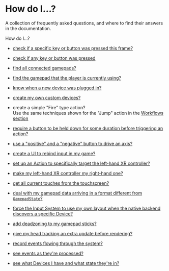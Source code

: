 # How do I…?

A collection of frequently asked questions, and where to find their answers in the documentation.

How do I...?

- [check if a specific key or button was pressed this frame?](../api/UnityEngine.InputSystem.Controls.ButtonControl.html#UnityEngine_InputSystem_Controls_ButtonControl_wasPressedThisFrame)
  
- [check if any key or button was pressed](../api/UnityEngine.InputSystem.InputSystem.html#UnityEngine_InputSystem_InputSystem_onAnyButtonPress)

- [find all connected gamepads?](../api/UnityEngine.InputSystem.Gamepad.html#UnityEngine_InputSystem_Gamepad_all)

- [find the gamepad that the player is currently using?](../api/UnityEngine.InputSystem.Gamepad.html#UnityEngine_InputSystem_Gamepad_current)

- [know when a new device was plugged in?](Devices.md#monitoring-devices)

- [create my own custom devices?](HID.md#creating-a-custom-device-layout)

- create a simple "Fire" type action?</br>
Use the same techniques shown for the "Jump" action in the [Workflows section](Workflows.md)

- [require a button to be held down for some duration before triggering an action?](Interactions.html#hold)

- [use a "positive" and a "negative" button to drive an axis?](ActionBindings.html#1d-axis)

- [create a UI to rebind input in my game?](../api/UnityEngine.InputSystem.InputActionRebindingExtensions.html)

- [set up an Action to specifically target the left-hand XR controller?](../api/UnityEngine.InputSystem.XR.XRController.html#UnityEngine_InputSystem_XR_XRController_leftHand)

- [make my left-hand XR controller my right-hand one?](../api/UnityEngine.InputSystem.XR.XRController.html#UnityEngine_InputSystem_XR_XRController_leftHand)

- [get all current touches from the touchscreen?](Touch.md#reading-all-touches)

- [deal with my gamepad data arriving in a format different from `GamepadState`?](../api/UnityEngine.InputSystem.LowLevel.GamepadState.html)

- [force the Input System to use my own layout when the native backend discovers a specific Device?](Devices.md#native-devices)

- [add deadzoning to my gamepad sticks?](Gamepad.md#deadzones)

- [give my head tracking an extra update before rendering?](../api/UnityEngine.InputSystem.XR.XRHMD.html)

- [record events flowing through the system?](Debugging.md#other-tips)

- [see events as they're processed?](Debugging.md#other-tips)

- [see what Devices I have and what state they're in?](Debugging.html#debugging-devices)

